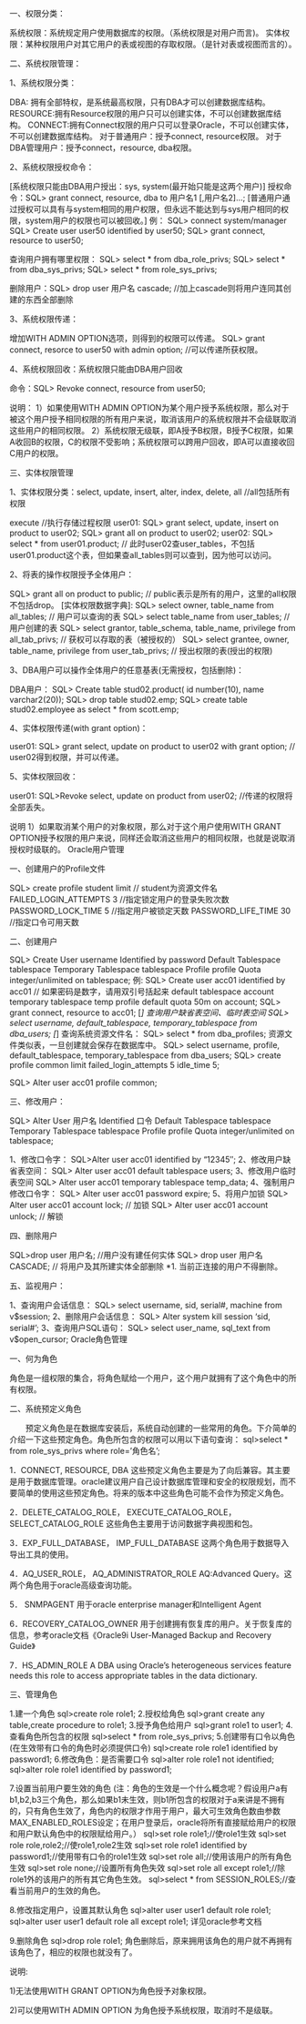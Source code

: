 一、权限分类：

系统权限：系统规定用户使用数据库的权限。（系统权限是对用户而言)。
实体权限：某种权限用户对其它用户的表或视图的存取权限。（是针对表或视图而言的）。

二、系统权限管理：

1、系统权限分类：

DBA: 拥有全部特权，是系统最高权限，只有DBA才可以创建数据库结构。
RESOURCE:拥有Resource权限的用户只可以创建实体，不可以创建数据库结构。
CONNECT:拥有Connect权限的用户只可以登录Oracle，不可以创建实体，不可以创建数据库结构。
对于普通用户：授予connect, resource权限。
对于DBA管理用户：授予connect，resource, dba权限。

2、系统权限授权命令：

[系统权限只能由DBA用户授出：sys, system(最开始只能是这两个用户)]
授权命令：SQL> grant connect, resource, dba to 用户名1 [,用户名2]…;
[普通用户通过授权可以具有与system相同的用户权限，但永远不能达到与sys用户相同的权限，system用户的权限也可以被回收。]
例：
SQL> connect system/manager
SQL> Create user user50 identified by user50;
SQL> grant connect, resource to user50;

查询用户拥有哪里权限：
SQL> select * from dba_role_privs;
SQL> select * from dba_sys_privs;
SQL> select * from role_sys_privs;

删除用户：SQL> drop user 用户名 cascade;  //加上cascade则将用户连同其创建的东西全部删除
 

3、系统权限传递：

增加WITH ADMIN OPTION选项，则得到的权限可以传递。
SQL> grant connect, resorce to user50 with admin option;  //可以传递所获权限。

4、系统权限回收：系统权限只能由DBA用户回收

命令：SQL> Revoke connect, resource from user50;

说明：
1）如果使用WITH ADMIN OPTION为某个用户授予系统权限，那么对于被这个用户授予相同权限的所有用户来说，取消该用户的系统权限并不会级联取消这些用户的相同权限。
2）系统权限无级联，即A授予B权限，B授予C权限，如果A收回B的权限，C的权限不受影响；系统权限可以跨用户回收，即A可以直接收回C用户的权限。

三、实体权限管理

1、实体权限分类：select, update, insert, alter, index, delete, all  //all包括所有权限

execute  //执行存储过程权限
user01:
SQL> grant select, update, insert on product to user02;
SQL> grant all on product to user02;
user02:
SQL> select * from user01.product;
// 此时user02查user_tables，不包括user01.product这个表，但如果查all_tables则可以查到，因为他可以访问。

2、将表的操作权限授予全体用户：

SQL> grant all on product to public;  // public表示是所有的用户，这里的all权限不包括drop。
[实体权限数据字典]:
SQL> select owner, table_name from all_tables; // 用户可以查询的表
SQL> select table_name from user_tables;  // 用户创建的表
SQL> select grantor, table_schema, table_name, privilege from all_tab_privs; // 获权可以存取的表（被授权的）
SQL> select grantee, owner, table_name, privilege from user_tab_privs;   // 授出权限的表(授出的权限)

3、DBA用户可以操作全体用户的任意基表(无需授权，包括删除)：

DBA用户：
SQL> Create table stud02.product(
id number(10),
name varchar2(20));
SQL> drop table stud02.emp;
SQL> create table stud02.employee
as
select * from scott.emp;

4、实体权限传递(with grant option)：

user01:
SQL> grant select, update on product to user02 with grant option; // user02得到权限，并可以传递。

5、实体权限回收：

user01:
SQL>Revoke select, update on product from user02;  //传递的权限将全部丢失。

说明
1）如果取消某个用户的对象权限，那么对于这个用户使用WITH GRANT OPTION授予权限的用户来说，同样还会取消这些用户的相同权限，也就是说取消授权时级联的。
Oracle用户管理

一、创建用户的Profile文件

SQL> create profile student limit  // student为资源文件名
FAILED_LOGIN_ATTEMPTS  3  //指定锁定用户的登录失败次数
PASSWORD_LOCK_TIME 5  //指定用户被锁定天数
PASSWORD_LIFE_TIME 30  //指定口令可用天数

二、创建用户

SQL> Create User username
Identified by password
Default Tablespace tablespace
Temporary Tablespace tablespace
Profile profile
Quota integer/unlimited on tablespace;
例:
SQL> Create user acc01
identified by acc01   // 如果密码是数字，请用双引号括起来
default tablespace account
temporary tablespace temp
profile default
quota 50m on account;
SQL> grant connect, resource to acc01;
[*] 查询用户缺省表空间、临时表空间
SQL> select username, default_tablespace, temporary_tablespace from dba_users;
[*] 查询系统资源文件名：
SQL> select * from dba_profiles;
资源文件类似表，一旦创建就会保存在数据库中。
SQL> select username, profile, default_tablespace, temporary_tablespace from dba_users;
SQL> create profile common limit
failed_login_attempts 5
idle_time 5;

SQL> Alter user acc01 profile common;

三、修改用户：

SQL> Alter User 用户名
Identified 口令
Default Tablespace tablespace
Temporary Tablespace tablespace
Profile profile
Quota integer/unlimited on tablespace;

1、修改口令字：
SQL>Alter user acc01 identified by “12345″;
2、修改用户缺省表空间：
SQL> Alter user acc01 default tablespace users;
3、修改用户临时表空间
SQL> Alter user acc01 temporary tablespace temp_data;
4、强制用户修改口令字：
SQL> Alter user acc01 password expire;
5、将用户加锁
SQL> Alter user acc01 account lock;  // 加锁
SQL> Alter user acc01 account unlock;  // 解锁

四、删除用户

SQL>drop user 用户名;  //用户没有建任何实体
SQL> drop user 用户名 CASCADE;  // 将用户及其所建实体全部删除
*1. 当前正连接的用户不得删除。

五、监视用户：

1、查询用户会话信息：
SQL> select username, sid, serial#, machine from v$session;
2、删除用户会话信息：
SQL> Alter system kill session ‘sid, serial#’;
3、查询用户SQL语句：
SQL> select user_name, sql_text from v$open_cursor;
Oracle角色管理

一、何为角色

角色是一组权限的集合，将角色赋给一个用户，这个用户就拥有了这个角色中的所有权限。

二、系统预定义角色

　　预定义角色是在数据库安装后，系统自动创建的一些常用的角色。下介简单的介绍一下这些预定角色。角色所包含的权限可以用以下语句查询：
sql>select * from role_sys_privs where role=’角色名’;

1．CONNECT, RESOURCE, DBA
这些预定义角色主要是为了向后兼容。其主要是用于数据库管理。oracle建议用户自己设计数据库管理和安全的权限规划，而不要简单的使用这些预定角色。将来的版本中这些角色可能不会作为预定义角色。

2．DELETE_CATALOG_ROLE， EXECUTE_CATALOG_ROLE， SELECT_CATALOG_ROLE
这些角色主要用于访问数据字典视图和包。

3．EXP_FULL_DATABASE， IMP_FULL_DATABASE
这两个角色用于数据导入导出工具的使用。

4．AQ_USER_ROLE， AQ_ADMINISTRATOR_ROLE
AQ:Advanced Query。这两个角色用于oracle高级查询功能。

5． SNMPAGENT
用于oracle enterprise manager和Intelligent Agent

6．RECOVERY_CATALOG_OWNER
用于创建拥有恢复库的用户。关于恢复库的信息，参考oracle文档《Oracle9i User-Managed Backup and Recovery Guide》

7．HS_ADMIN_ROLE
A DBA using Oracle’s heterogeneous services feature needs this role to access appropriate tables in the data dictionary.

三、管理角色

1.建一个角色
sql>create role role1;
2.授权给角色
sql>grant create any table,create procedure to role1;
3.授予角色给用户
sql>grant role1 to user1;
4.查看角色所包含的权限
sql>select * from role_sys_privs;
5.创建带有口令以角色(在生效带有口令的角色时必须提供口令)
sql>create role role1 identified by password1;
6.修改角色：是否需要口令
sql>alter role role1 not identified;
sql>alter role role1 identified by password1;

7.设置当前用户要生效的角色
(注：角色的生效是一个什么概念呢？假设用户a有b1,b2,b3三个角色，那么如果b1未生效，则b1所包含的权限对于a来讲是不拥有的，只有角色生效了，角色内的权限才作用于用户，最大可生效角色数由参数MAX_ENABLED_ROLES设定；在用户登录后，oracle将所有直接赋给用户的权限和用户默认角色中的权限赋给用户。）
sql>set role role1;//使role1生效
sql>set role role,role2;//使role1,role2生效
sql>set role role1 identified by password1;//使用带有口令的role1生效
sql>set role all;//使用该用户的所有角色生效
sql>set role none;//设置所有角色失效
sql>set role all except role1;//除role1外的该用户的所有其它角色生效。
sql>select * from SESSION_ROLES;//查看当前用户的生效的角色。

8.修改指定用户，设置其默认角色
sql>alter user user1 default role role1;
sql>alter user user1 default role all except role1;
详见oracle参考文档

9.删除角色
sql>drop role role1;
角色删除后，原来拥用该角色的用户就不再拥有该角色了，相应的权限也就没有了。

说明:

1)无法使用WITH GRANT OPTION为角色授予对象权限。

2)可以使用WITH ADMIN OPTION 为角色授予系统权限，取消时不是级联。
